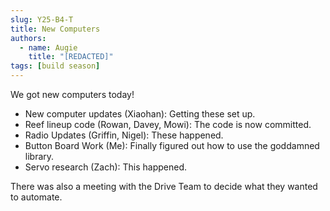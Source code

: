 ```yaml
---
slug: Y25-B4-T
title: New Computers
authors:
  - name: Augie
    title: "[REDACTED]"
tags: [build season]
---
```

We got new computers today!

* New computer updates (Xiaohan): Getting these set up.
* Reef lineup code (Rowan, Davey, Mowi): The code is now committed. 
* Radio Updates (Griffin, Nigel): These happened. 
* Button Board Work (Me): Finally figured out how to use the goddamned library. 
* Servo research (Zach): This happened.

There was also a meeting with the Drive Team to decide what they wanted to automate. 